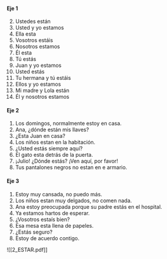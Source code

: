 #### Eje 1
2) Ustedes están
3) Usted y yo estamos
4) Ella esta
5) Vosotros estáis
6) Nosotros estamos
7) Él esta
8) Tú estás
9) Juan y yo estamos
10) Usted estás
11) Tu hermana y tú estáis
12) Ellos y yo estamos
13) Mi madre y Lola están
14) Él y nosotros estamos

#### Eje 2
1) Los domingos, normalmente estoy en casa.
2) Ana, ¿dónde están mis llaves?
3) ¿Esta Juan en casa?
4) Los niños estan en la habitación.
5) ¿Usted estás siempre aquí?
6) El gato esta detrás de la puerta.
7) ¡Julio! ¿Dónde estás? ¡Ven aquí, por favor!
8) Tus pantalones negros no estan en e armario.

#### Eje 3
1) Estoy muy cansada, no puedo más.
2) Los niños estan muy delgados, no comen nada.
3) Ana estoy preocupada porque su padre estás en el hospital.
4) Ya estamos hartos de esperar.
5) ¿Vosotros estaís bien?
6) Esa mesa esta llena de papeles.
7) ¿Estás seguro?
8) Estoy de acuerdo contigo.

![[2_ESTAR.pdf]]